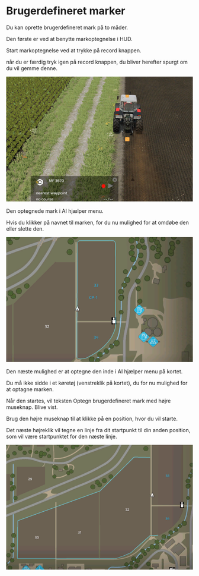 # Brugerdefineret marker

  
  
Du kan oprette brugerdefineret mark på to måder.  
  
Den første er ved at benytte markoptegnelse i HUD.  
  
Start markoptegnelse ved at trykke på record knappen.  
  
når du er færdig tryk igen på record knappen, du bliver herefter spurgt om du vil gemme denne.  
  


![Image](../assets/images/recordcustomhelp_0_0_765_510.png)

  
  
Den optegnede mark i AI hjælper menu.  
  
Hvis du klikker på navnet til marken, for du nu mulighed for at omdøbe den eller slette den.  
  


![Image](../assets/images/donecustomhelp_0_0_765_510.png)

  
  
Den næste mulighed er at optegne den inde i AI hjælper menu på kortet.  
  
Du må ikke sidde i et køretøj (venstreklik på kortet), du for nu mulighed for at optagne marken.  
  
Når den startes, vil teksten Optegn brugerdefineret mark med højre museknap. Blive vist.  
  
Brug den højre museknap til at klikke på en position, hvor du vil starte.  
  
Det næste højreklik vil tegne en linje fra dit startpunkt til din anden position, som vil være startpunktet for den næste linje.  
  


![Image](../assets/images/drawcustomhelp_0_0_765_510.png)

